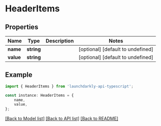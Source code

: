 # HeaderItems


## Properties

Name | Type | Description | Notes
------------ | ------------- | ------------- | -------------
**name** | **string** |  | [optional] [default to undefined]
**value** | **string** |  | [optional] [default to undefined]

## Example

```typescript
import { HeaderItems } from 'launchdarkly-api-typescript';

const instance: HeaderItems = {
    name,
    value,
};
```

[[Back to Model list]](../README.md#documentation-for-models) [[Back to API list]](../README.md#documentation-for-api-endpoints) [[Back to README]](../README.md)
